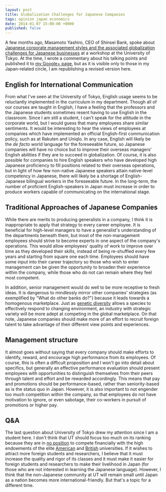 ```yaml
---
layout: post
title: Globalization Challenges for Japanese Companies
tags: opinion japan economics
date: 2014-01-07 15:00:00 +0000
published: false
---
```


A few months ago, Masamoto Yashiro, CEO of Shinsei Bank, spoke about
[Japanese corporate management styles and the associated globalization
challenges for Japanese
businesses](http://www.fasol.com/2013/10/19/masamoto-yashiro/) at a
workshop at the University of Tokyo. At the time, I wrote a commentary
about his talking points and published it to [my Google+
page](https://plus.google.com/+MitchellAtlas), but as it is visible only
to those in my Japan-related circle, I am republishing a revised version
here.

<!--more-->

English for International Communication
---------------------------------------

From what I've seen at the University of Tokyo, English usage seems to
be reluctantly implemented in the curriculum in my department. Though
all of our courses are taught in English, I have a feeling that the
professors and the Japanese students sometimes resent having to use
English in the classroom. Since I am still a student, I can't speak for
the attitude in the corporate world, but I would guess that many
employees share similar sentiments. It would be interesting to hear the
views of employees at companies which have implemented an official
English-first communication policy, such as at Rakuten and Uniqlo. In
any case, English will likely be the *de facto* world language for the
foreseeable future, so Japanese companies will have no choice but to
improve their overseas managers' English abilities if they are to
succeed in globalization. Of course, it is also possible for companies
to hire English speakers who have developed high Japanese proficiency to
fill positions related to their overseas operations, but in light of how
few non-native Japanese speakers attain native-level competency in
Japanese, there will likely be a shortage of English-Japanese bilingual
workers in the foreseeable future. In the long-term, the number of
proficient English-speakers in Japan must increase in order to produce
workers capable of communicating on the international stage.

Traditional Approaches of Japanese Companies
--------------------------------------------

While there are merits to producing generalists in a company, I think it
is inappropriate to apply that strategy to every career employee. It is
beneficial for high-level managers to have a generalist's understanding
of the departments beneath them, but most of the non-management
employees should strive to become experts in one aspect of the company's
operations. This would allow employees' quality of work to improve over
time as they developed their skills, instead of being re-shuffled every
few years and starting from square one each time. Employees should have
some input into their career trajectory so those who wish to enter
management can be given the opportunity to broaden their experience
within the company, while those who do not can remain where they feel
most competent.

In addition, senior management would do well to be more receptive to
fresh ideas. It is dangerous to mindlessly mirror other companies'
strategies (as exemplified by "What do other banks do?") because it
leads towards a homogenous marketplace. Just as [genetic
diversity](https://en.wikipedia.org/wiki/Genetic_diversity) allows a
species to effectively respond to changing environment, an industry with
strategic variety will be more adept at competing in the global
marketplace. On that note, Japanese companies should make more of an
effort to recruit foreign talent to take advantage of their different
view points and experiences.

Management structure
--------------------

It almost goes without saying that every company should make efforts to
identify, reward, and encourage high performance from its employees. Of
course, this is often a difficult proposition and I won't go into detail
about specifics, but generally an effective performance evaluation
should present employees with opportunities to distinguish themselves
from their peers through talent and effort and be rewarded accordingly.
This means that pay and promotions should be performance-based, rather
than seniority-based as is the status quo in Japan. However, it is also
important to not engender too much competition within the company, so
that employees do not have motivation to ignore, or even sabotage, their
co-workers in pursuit of promotions or higher pay.

Q&A
---

The last question about University of Tokyo drew my attention since I am
a student here. I don't think that UT should focus too much on its
ranking because they are in [no
position](http://www.u-tokyo.ac.jp/en/about/data/finances.html) to
compete financially with the high endowments of the elite
[American](https://en.wikipedia.org/wiki/List_of_colleges_and_universities_in_the_United_States_by_endowment) and
[British](https://en.wikipedia.org/wiki/List_of_UK_universities_by_endowment)
universities. If it wishes to attract more foreign students and
researchers, I believe that it must increase the quality and rigor of
its classes and it must make it easier for foreign students and
researchers to make their livelihood in Japan (for those who are not
interested in learning the Japanese language). However, I think that the
non-Japanese community at UT will remain small until Japan as a nation
becomes more international-friendly. But that's a topic for a different
time.

